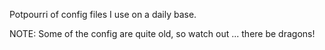 Potpourri of config files I use on a daily base.

NOTE: Some of the config are quite old, so watch out ... there be dragons!
